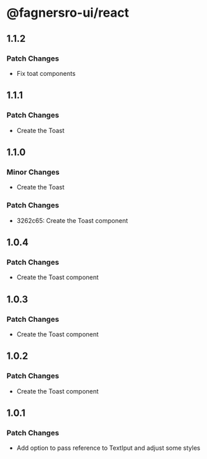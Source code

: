 # @fagnersro-ui/react

## 1.1.2

### Patch Changes

- Fix toat components

## 1.1.1

### Patch Changes

- Create the Toast

## 1.1.0

### Minor Changes

- Create the Toast

### Patch Changes

- 3262c65: Create the Toast component

## 1.0.4

### Patch Changes

- Create the Toast component

## 1.0.3

### Patch Changes

- Create the Toast component

## 1.0.2

### Patch Changes

- Create the Toast component

## 1.0.1

### Patch Changes

- Add option to pass reference to TextIput and adjust some styles
